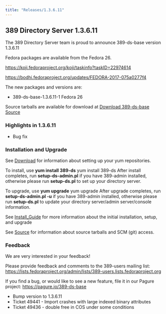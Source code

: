 ```yaml
---
title: "Releases/1.3.6.11"
---
```


389 Directory Server 1.3.6.11
-----------------------------

The 389 Directory Server team is proud to announce 389-ds-base version 1.3.6.11

Fedora packages are available from the Fedora 26.

<https://koji.fedoraproject.org/koji/taskinfo?taskID=22974614>

<https://bodhi.fedoraproject.org/updates/FEDORA-2017-075a0277f4>

The new packages and versions are:

-   389-ds-base-1.3.6.11-1  Fedora 26

Source tarballs are available for download at [Download 389-ds-base Source](https://releases.pagure.org/389-ds-base/389-ds-base-1.3.6.11.tar.bz2)

### Highlights in 1.3.6.11

- Bug fix

### Installation and Upgrade 
See [Download](../download.html) for information about setting up your yum repositories.

To install, use **yum install 389-ds** yum install 389-ds After install completes, run **setup-ds-admin.pl** if you have 389-admin installed, otherwise please run **setup-ds.pl** to set up your directory server.

To upgrade, use **yum upgrade** yum upgrade After upgrade completes, run **setup-ds-admin.pl -u** if you have 389-admin installed, otherwise please run **setup-ds.pl** to update your directory server/admin server/console information.

See [Install\_Guide](../legacy/install-guide.html) for more information about the initial installation, setup, and upgrade

See [Source](../development/source.html) for information about source tarballs and SCM (git) access.

### Feedback

We are very interested in your feedback!

Please provide feedback and comments to the 389-users mailing list: <https://lists.fedoraproject.org/admin/lists/389-users.lists.fedoraproject.org>

If you find a bug, or would like to see a new feature, file it in our Pagure project: <https://pagure.io/389-ds-base>

- Bump version to 1.3.6.11
- Ticket 49441 - Import crashes with large indexed binary attributes
- Ticket 49436 - double free in COS under some conditions

